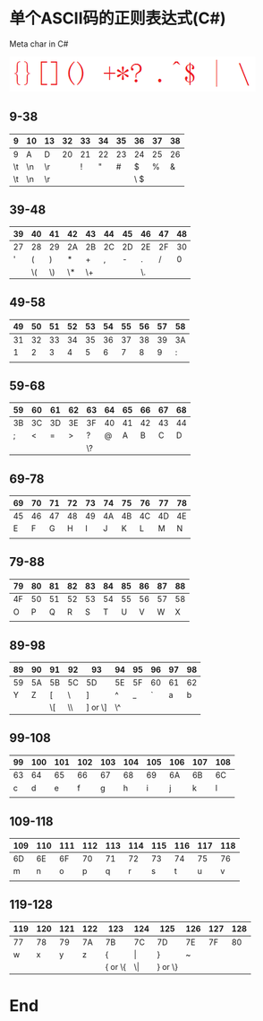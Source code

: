 # 单个ASCII码的正则表达式(C#)

Meta char in C#

![MetaCharCS.png](MetaCharCS.png)

## 9-38

| 9   | 10  | 13  | 32 | 33 | 34 | 35 | 36   | 37 | 38 |
|-----|-----|-----|----|----|----|----|------|----|----|
| 9   | A   | D   | 20 | 21 | 22 | 23 | 24   | 25 | 26 |
| \\t | \\n | \\r |    | !  | "  | \# | \$   | %  | &  |
| \\t | \\n | \\r |    |    |    |    | \ &#36; |    |    |

## 39-48

| 39 | 40  | 41  | 42   | 43  | 44 | 45 | 46  | 47 | 48 |
|----|-----|-----|------|-----|----|----|-----|----|----|
| 27 | 28  | 29  | 2A   | 2B  | 2C | 2D | 2E  | 2F | 30 |
| '  | (   | )   | \*   | \+  | ,  | \- | .   | /  | 0  |
|    | \\( | \\) | \\\* | \\+ |    |    | \\. |    |    |

## 49-58

| 49 | 50 | 51 | 52 | 53 | 54 | 55 | 56 | 57 | 58 |
|----|----|----|----|----|----|----|----|----|----|
| 31 | 32 | 33 | 34 | 35 | 36 | 37 | 38 | 39 | 3A |
| 1  | 2  | 3  | 4  | 5  | 6  | 7  | 8  | 9  | :  |
|    |    |    |    |    |    |    |    |    |    |

## 59-68

| 59 | 60 | 61 | 62 | 63  | 64 | 65 | 66 | 67 | 68 |
|----|----|----|----|-----|----|----|----|----|----|
| 3B | 3C | 3D | 3E | 3F  | 40 | 41 | 42 | 43 | 44 |
| ;  | \< | =  | \> | ?   | \@ | A  | B  | C  | D  |
|    |    |    |    | \\? |    |    |    |    |    |

## 69-78

| 69 | 70 | 71 | 72 | 73 | 74 | 75 | 76 | 77 | 78 |
|----|----|----|----|----|----|----|----|----|----|
| 45 | 46 | 47 | 48 | 49 | 4A | 4B | 4C | 4D | 4E |
| E  | F  | G  | H  | I  | J  | K  | L  | M  | N  |
|    |    |    |    |    |    |    |    |    |    |

## 79-88

| 79 | 80 | 81 | 82 | 83 | 84 | 85 | 86 | 87 | 88 |
|----|----|----|----|----|----|----|----|----|----|
| 4F | 50 | 51 | 52 | 53 | 54 | 55 | 56 | 57 | 58 |
| O  | P  | Q  | R  | S  | T  | U  | V  | W  | X  |
|    |    |    |    |    |    |    |    |    |    |

## 89-98

| 89 | 90 | 91  | 92   | 93       | 94   | 95 | 96 | 97 | 98 |
|----|----|-----|------|----------|------|----|----|----|----|
| 59 | 5A | 5B  | 5C   | 5D       | 5E   | 5F | 60 | 61 | 62 |
| Y  | Z  | [   | \\   | ]        | \^   | \_ | \` | a  | b  |
|    |    | \\[ | &#92;&#92; | ] or \\] | \\\^ |    |    |    |    |

## 99-108

| 99 | 100 | 101 | 102 | 103 | 104 | 105 | 106 | 107 | 108 |
|----|-----|-----|-----|-----|-----|-----|-----|-----|-----|
| 63 | 64  | 65  | 66  | 67  | 68  | 69  | 6A  | 6B  | 6C  |
| c  | d   | e   | f   | g   | h   | i   | j   | k   | l   |
|    |     |     |     |     |     |     |     |     |     |

## 109-118

| 109 | 110 | 111 | 112 | 113 | 114 | 115 | 116 | 117 | 118 |
|-----|-----|-----|-----|-----|-----|-----|-----|-----|-----|
| 6D  | 6E  | 6F  | 70  | 71  | 72  | 73  | 74  | 75  | 76  |
| m   | n   | o   | p   | q   | r   | s   | t   | u   | v   |
|     |     |     |     |     |     |     |     |     |     |

## 119-128

| 119 | 120 | 121 | 122 | 123      | 124  | 125      | 126 | 127 | 128 |
|-----|-----|-----|-----|----------|------|----------|-----|-----|-----|
| 77  | 78  | 79  | 7A  | 7B       | 7C   | 7D       | 7E  | 7F  | 80  |
| w   | x   | y   | z   | {        | \|   | }        | \~  |     |     |
|     |     |     |     | { or \\{ | \\\| | } or \\} |     |     |     |

# End
